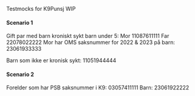 Testmocks for K9Punsj WIP

#### Scenario 1
Gift par med barn kroniskt sykt barn under 5:
Mor 11087611111
Far 22078022222
Mor har OMS saksnummer for 2022 & 2023 på barn: 23061933333

Barn som ikke er kronisk sykt: 11051944444

#### Scenario 2
Forelder som har PSB saksnummer i K9: 03057411111
Barn: 23061922222